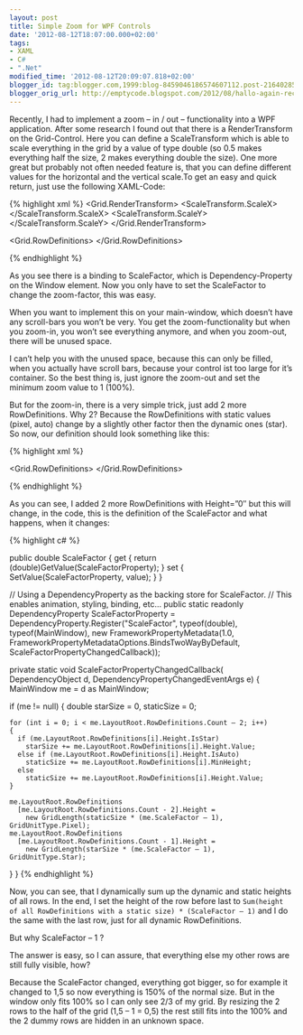 ```yaml
---
layout: post
title: Simple Zoom for WPF Controls
date: '2012-08-12T18:07:00.000+02:00'
tags:
- XAML
- C#
- ".Net"
modified_time: '2012-08-12T20:09:07.818+02:00'
blogger_id: tag:blogger.com,1999:blog-8459046186574607112.post-2164028543641204210
blogger_orig_url: http://emptycode.blogspot.com/2012/08/hallo-again-recently-i-had-to-implement.html
---
```


Recently, I had to implement a zoom – in / out – functionality into a WPF application. After some research I found out that there is a RenderTransform on the Grid-Control. Here you can define a ScaleTransform which is able to scale everything in the grid by a value of type double (so 0.5 makes everything half the size, 2 makes everything double the size). One more great but probably not often needed feature is, that you can define different values for the horizontal and the vertical scale.To get an easy and quick return, just use the following XAML-Code:


{% highlight xml %}
<Grid x:Name="LayoutRoot">
  <Grid.RenderTransform>
    <ScaleTransform>
      <ScaleTransform.ScaleX>
        <Binding Path="ScaleFactor" ElementName="Window"/>
      </ScaleTransform.ScaleX>
      <ScaleTransform.ScaleY>
        <Binding Path="ScaleFactor" ElementName="Window"/>
      </ScaleTransform.ScaleY>
    </ScaleTransform>
  </Grid.RenderTransform>
 
  <Grid.RowDefinitions>
    <RowDefinition Height="66"/>
    <RowDefinition Height="*"/>
    <RowDefinition Height="30"/>
  </Grid.RowDefinitions>
 
  <!-- enter your controls here -->
</Grid>
{% endhighlight %}

As you see there is a binding to ScaleFactor, which is Dependency-Property on the Window element. Now you only have to set the ScaleFactor to change the zoom-factor, this was easy.

When you want to implement this on your main-window, which doesn’t have any scroll-bars you won’t be very. You get the zoom-functionality but when you zoom-in, you won’t see everything anymore, and when you zoom-out, there will be unused space.

I can’t help you with the unused space, because this can only be filled, when you actually have scroll bars, because your control ist too large for it’s container. So the best thing is, just ignore the zoom-out and set the minimum zoom value to 1 (100%).

But for the zoom-in, there is a very simple trick, just add 2 more RowDefinitions. Why 2? Because the RowDefinitions with static values (pixel, auto) change by a slightly other factor then the dynamic ones (star). So now, our definition should look something like this:

{% highlight xml %}

<Grid x:Name="LayoutRoot">
  <Grid.RenderTransform>
    <ScaleTransform>
      <ScaleTransform.ScaleX>
        <Binding Path="ScaleFactor" ElementName="Window"/>
      </ScaleTransform.ScaleX>
      <ScaleTransform.ScaleY>
        <Binding Path="ScaleFactor" ElementName="Window"/>
      </ScaleTransform.ScaleY>
    </ScaleTransform>
  </Grid.RenderTransform>
 
  <Grid.RowDefinitions>
    <RowDefinition Height="66"/>
    <RowDefinition Height="*"/>
    <RowDefinition Height="30"/>
    <!-- zooming row definitions -->
    <RowDefinition Height="0"/>
    <RowDefinition Height="0"/>
  </Grid.RowDefinitions>
   
  <!-- enter your controls here -->
</Grid>
{% endhighlight %}

As you can see, I added 2 more RowDefinitions with Height=”0″ but this will change, in the code, this is the definition of the ScaleFactor and what happens, when it changes: 

{% highlight c# %}

public double ScaleFactor
{
  get { return (double)GetValue(ScaleFactorProperty); }
  set { SetValue(ScaleFactorProperty, value); }
}
 
// Using a DependencyProperty as the backing store for ScaleFactor. 
// This enables animation, styling, binding, etc…
public static readonly DependencyProperty ScaleFactorProperty =
  DependencyProperty.Register("ScaleFactor", typeof(double), 
    typeof(MainWindow), new FrameworkPropertyMetadata(1.0,
      FrameworkPropertyMetadataOptions.BindsTwoWayByDefault,
      ScaleFactorPropertyChangedCallback));
 
private static void ScaleFactorPropertyChangedCallback(
  DependencyObject d, DependencyPropertyChangedEventArgs e)
{
  MainWindow me = d as MainWindow;
 
  if (me != null)
  {
    double starSize = 0, staticSize = 0;
 
    for (int i = 0; i < me.LayoutRoot.RowDefinitions.Count – 2; i++)
    {
      if (me.LayoutRoot.RowDefinitions[i].Height.IsStar)
        starSize += me.LayoutRoot.RowDefinitions[i].Height.Value;
      else if (me.LayoutRoot.RowDefinitions[i].Height.IsAuto)
        staticSize += me.LayoutRoot.RowDefinitions[i].MinHeight;
      else
        staticSize += me.LayoutRoot.RowDefinitions[i].Height.Value;
    }
 
    me.LayoutRoot.RowDefinitions
      [me.LayoutRoot.RowDefinitions.Count - 2].Height = 
        new GridLength(staticSize * (me.ScaleFactor – 1), GridUnitType.Pixel);
    me.LayoutRoot.RowDefinitions
      [me.LayoutRoot.RowDefinitions.Count - 1].Height = 
        new GridLength(starSize * (me.ScaleFactor – 1), GridUnitType.Star);
  }
}
{% endhighlight %}

Now, you can see, that I dynamically sum up the dynamic and static heights of all rows.
In the end, I set the height of the row before last to `Sum(height of all RowDefinitions with a static size) * (ScaleFactor – 1)` and I do the same with the last row, just for all dynamic RowDefinitions.

But why ScaleFactor – 1 ?

The answer is easy, so I can assure, that everything else my other rows are still fully visible, how?

Because the ScaleFactor changed, everything got bigger, so for example it changed to 1,5 so now everything is 150% of the normal size. But in the window only fits 100% so I can only see 2/3 of my grid. By resizing the 2 rows to the half of the grid (1,5 – 1 = 0,5) the rest still fits into the 100% and the 2 dummy rows are hidden in an unknown space.